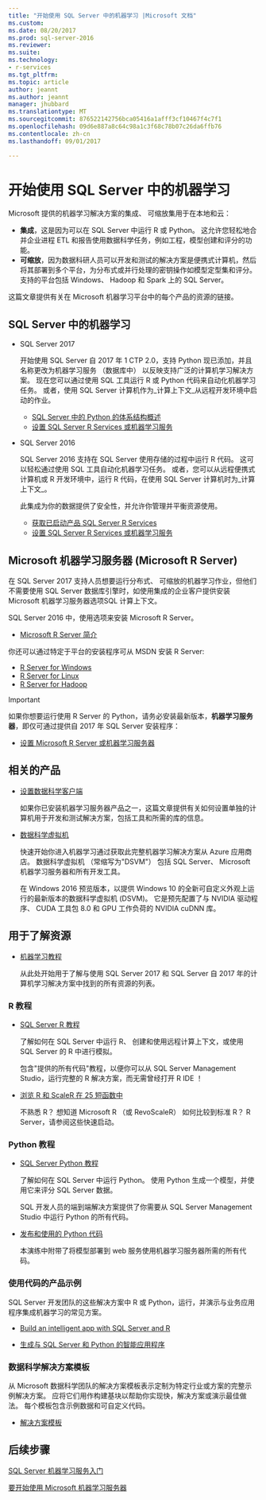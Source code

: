 ```yaml
---
title: "开始使用 SQL Server 中的机器学习 |Microsoft 文档"
ms.custom: 
ms.date: 08/20/2017
ms.prod: sql-server-2016
ms.reviewer: 
ms.suite: 
ms.technology:
- r-services
ms.tgt_pltfrm: 
ms.topic: article
author: jeannt
ms.author: jeannt
manager: jhubbard
ms.translationtype: MT
ms.sourcegitcommit: 876522142756bca05416a1afff3cf10467f4c7f1
ms.openlocfilehash: 09d6e887a8c64c98a1c3f68c78b07c26da6ffb76
ms.contentlocale: zh-cn
ms.lasthandoff: 09/01/2017

---
```

# <a name="getting-started-with-machine-learning-in-sql-server"></a>开始使用 SQL Server 中的机器学习

Microsoft 提供的机器学习解决方案的集成、 可缩放集用于在本地和云：

+ **集成**，这是因为可以在 SQL Server 中运行 R 或 Python。 这允许您轻松地合并企业进程 ETL 和报告使用数据科学任务，例如工程，模型创建和评分的功能。
+ **可缩放**，因为数据科研人员可以开发和测试的解决方案是便携式计算机，然后将其部署到多个平台，为分布式或并行处理的密钥操作如模型定型集和评分。 支持的平台包括 Windows、 Hadoop 和 Spark 上的 SQL Server。

这篇文章提供有关在 Microsoft 机器学习平台中的每个产品的资源的链接。

## <a name="machine-learning-in-sql-server"></a>SQL Server 中的机器学习

+ SQL Server 2017

  开始使用 SQL Server 自 2017 年 1 CTP 2.0，支持 Python 现已添加，并且名称更改为机器学习服务 （数据库中） 以反映支持广泛的计算机学习解决方案。 现在您可以通过使用 SQL 工具运行 R 或 Python 代码来自动化机器学习任务。 或者，使用 SQL Server 计算机作为_计算上下文_从远程开发环境中启动的作业。

    + [SQL Server 中的 Python 的体系结构概述](python/architecture-overview-sql-server-python.md)
    + [设置 SQL Server R Services 或机器学习服务](../advanced-analytics/r/set-up-sql-server-r-services-in-database.md)

+ SQL Server 2016

  SQL Server 2016 支持在 SQL Server 使用存储的过程中运行 R 代码。 这可以轻松通过使用 SQL 工具自动化机器学习任务。 或者，您可以从远程便携式计算机或 R 开发环境中，运行 R 代码，在使用 SQL Server 计算机时为_计算上下文_。

  此集成为你的数据提供了安全性，并允许你管理并平衡资源使用。

    + [获取已启动产品 SQL Server R Services](r/getting-started-with-sql-server-r-services.md)
    + [设置 SQL Server R Services 或机器学习服务](../advanced-analytics/r/set-up-sql-server-r-services-in-database.md)

## <a name="microsoft-machine-learning-server-microsoft-r-server"></a>Microsoft 机器学习服务器 (Microsoft R Server)

在 SQL Server 2017 支持人员想要运行分布式、 可缩放的机器学习作业，但他们不需要使用 SQL Server 数据库引擎时，如使用集成的企业客户提供安装 Microsoft 机器学习服务器选项SQL 计算上下文。

SQL Server 2016 中，使用选项来安装 Microsoft R Server。
  
  + [Microsoft R Server 简介](https://msdn.microsoft.com/microsoft-r/rserver)
  
你还可以通过特定于平台的安装程序可从 MSDN 安装 R Server:

  + [R Server for Windows](https://msdn.microsoft.com/microsoft-r/rserver-install-windows)
  + [R Server for Linux](https://msdn.microsoft.com/microsoft-r/rserver-install-linux-server)
  + [R Server for Hadoop](https://msdn.microsoft.com/microsoft-r/rserver-install-hadoop)

> [!IMPORTANT]
> 如果你想要运行使用 R Server 的 Python，请务必安装最新版本，**机器学习服务器**，即仅可通过提供自 2017 年 SQL Server 安装程序：
> 
>    + [设置 Microsoft R Server 或机器学习服务器](../advanced-analytics/r/create-a-standalone-r-server.md)

## <a name="related-products"></a>相关的产品

+ [设置数据科学客户端](../advanced-analytics/r/set-up-a-data-science-client.md)

  如果你已安装机器学习服务器产品之一，这篇文章提供有关如何设置单独的计算机用于开发和测试解决方案，包括工具和所需的库的信息。

+ [数据科学虚拟机](../advanced-analytics/r/provision-the-r-server-only-sql-server-2016-enterprise-vm-on-azure.md)

  快速开始你进入机器学习通过获取此完整机器学习解决方案从 Azure 应用商店。 数据科学虚拟机 （常缩写为"DSVM"） 包括 SQL Server、 Microsoft 机器学习服务器和所有开发工具。
  
  在 Windows 2016 预览版本，以提供 Windows 10 的全新可自定义外观上运行的最新版本的数据科学虚拟机 (DSVM)。 它是预先配置了与 NVIDIA 驱动程序、 CUDA 工具包 8.0 和 GPU 工作负荷的 NVIDIA cuDNN 库。

## <a name="resources-for-learning"></a>用于了解资源

+ [机器学习教程](../advanced-analytics/tutorials/machine-learning-services-tutorials.md)

  从此处开始用于了解与使用 SQL Server 2017 和 SQL Server 自 2017 年的计算机学习解决方案中找到的所有资源的列表。

### <a name="r-tutorials"></a>R 教程

+ [SQL Server R 教程](../advanced-analytics/tutorials/sql-server-r-tutorials.md)

   了解如何在 SQL Server 中运行 R、 创建和使用远程计算上下文，或使用 SQL Server 的 R 中进行模拟。
   
   包含"提供的所有代码"教程，以便你可以从 SQL Server Management Studio，运行完整的 R 解决方案，而无需曾经打开 R IDE ！

+ [浏览 R 和 ScaleR 在 25 短函数中](https://docs.microsoft.com/r-server/r/tutorial-r-to-revoscaler)

   不熟悉 R？ 想知道 Microsoft R （或 RevoScaleR） 如何比较到标准 R？ R Server，请参阅这些快速启动。

### <a name="python-tutorials"></a>Python 教程

+ [SQL Server Python 教程](../advanced-analytics/tutorials/sql-server-r-tutorials.md)

  了解如何在 SQL Server 中运行 Python。 使用 Python 生成一个模型，并使用它来评分 SQL Server 数据。

   SQL 开发人员的端到端解决方案提供了你需要从 SQL Server Management Studio 中运行 Python 的所有代码。

+ [发布和使用的 Python 代码](../advanced-analytics/python/publish-consume-python-code.md)

  本演练中附带了将模型部署到 web 服务使用机器学习服务器所需的所有代码。

### <a name="product-samples-with-code"></a>使用代码的产品示例

SQL Server 开发团队的这些解决方案中 R 或 Python，运行，并演示与业务应用程序集成机器学习的常见方案。

+ [Build an intelligent app with SQL Server and R](https://microsoft.github.io/sql-ml-tutorials/R/rentalprediction)

+ [生成与 SQL Server 和 Python 的智能应用程序](https://microsoft.github.io/sql-ml-tutorials/python/rentalprediction/)

### <a name="data-science-solution-templates"></a>数据科学解决方案模板

从 Microsoft 数据科学团队的解决方案模板表示定制为特定行业或方案的完整示例解决方案。 应将它们用作构建基块以帮助你实现快，解决方案或演示最佳做法。 每个模板包含示例数据和可自定义代码。

+ [解决方案模板](../advanced-analytics/tutorials/data-science-scenarios-and-solution-templates.md)

## <a name="next-steps"></a>后续步骤

[SQL Server 机器学习服务入门](../advanced-analytics/r/getting-started-with-sql-server-r-services.md)

[要开始使用 Microsoft 机器学习服务器](../advanced-analytics/r/getting-started-with-microsoft-r-server-standalone.md)

